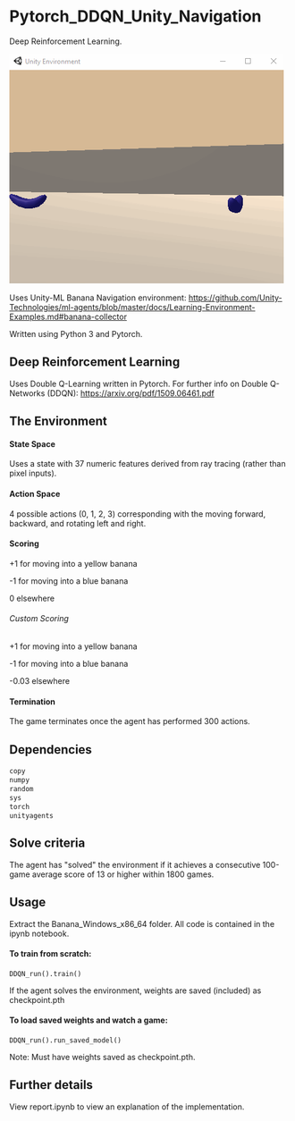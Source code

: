 # Pytorch_DDQN_Unity_Navigation
Deep Reinforcement Learning.

![](agent.gif)

Uses Unity-ML Banana Navigation environment: https://github.com/Unity-Technologies/ml-agents/blob/master/docs/Learning-Environment-Examples.md#banana-collector

Written using Python 3 and Pytorch.

## Deep Reinforcement Learning
Uses Double Q-Learning written in Pytorch. For further info on Double Q-Networks (DDQN): https://arxiv.org/pdf/1509.06461.pdf

## The Environment
#### State Space
Uses a state with 37 numeric features derived from ray tracing (rather than pixel inputs).

#### Action Space
4 possible actions (0, 1, 2, 3) corresponding with the moving forward, backward, and rotating left and right.

#### Scoring
+1 for moving into a yellow banana

-1 for moving into a blue banana

0 elsewhere


###### Custom Scoring
+1 for moving into a yellow banana

-1 for moving into a blue banana

-0.03 elsewhere


#### Termination
The game terminates once the agent has performed 300 actions.

## Dependencies
```
copy
numpy
random
sys
torch
unityagents
```

## Solve criteria
The agent has "solved" the environment if it achieves a consecutive 100-game average score of 13 or higher within 1800 games.

## Usage
Extract the Banana_Windows_x86_64 folder.
All code is contained in the ipynb notebook.

#### To train from scratch:
```
DDQN_run().train()
```
If the agent solves the environment, weights are saved (included) as checkpoint.pth

#### To load saved weights and watch a game:
```
DDQN_run().run_saved_model()
```
Note: Must have weights saved as checkpoint.pth.

## Further details
View report.ipynb to view an explanation of the implementation.
